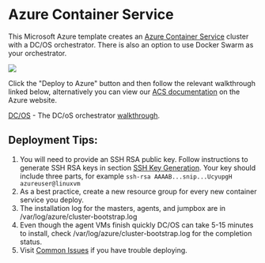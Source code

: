 # Azure Container Service

This Microsoft Azure template creates an [Azure Container Service](https://azure.microsoft.com/en-us/services/container-service/) cluster with a DC/OS orchestrator. There is also an option to use Docker Swarm as your orchestrator. 

<a href="https://portal.azure.com/#create/Microsoft.Template/uri/https%3A%2F%2Fraw.githubusercontent.com%2FAzure%2Fazure-quickstart-templates%2Fmaster%2F101-acs-dcos%2Fazuredeploy.json" target="_blank"><img src="http://azuredeploy.net/deploybutton.png"/></a>

Click the "Deploy to Azure" button and then follow the relevant walkthrough linked below, alternatively you can view our [ACS documentation](https://azure.microsoft.com/en-us/documentation/services/container-service/) on the Azure website.

[DC/OS](https://github.com/Azure/azure-quickstart-templates/blob/master/101-acs-dcos/docs/DCOSWalkthrough.md) - The DC/oS orchestrator [walkthrough](https://github.com/Azure/azure-quickstart-templates/blob/master/101-acs-dcos/docs/DCOSWalkthrough.md).

## Deployment Tips:
1. You will need to provide an SSH RSA public key.  Follow instructions to generate SSH RSA keys in section [SSH Key Generation](https://github.com/Azure/azure-quickstart-templates/blob/master/101-acs-dcos/docs/SSHKeyManagement.md#ssh-key-generation).  Your key should include three parts, for example ```ssh-rsa AAAAB...snip...UcyupgH azureuser@linuxvm```
2. As a best practice, create a new resource group for every new container service you deploy.
3. The installation log for the masters, agents, and jumpbox are in /var/log/azure/cluster-bootstrap.log
4. Even though the agent VMs finish quickly DC/OS can take 5-15 minutes to install, check /var/log/azure/cluster-bootstrap.log for the completion status.
5. Visit [Common Issues](https://github.com/Azure/azure-quickstart-templates/blob/master/101-acs-dcos/docs/CommonIssues.md) if you have trouble deploying.
